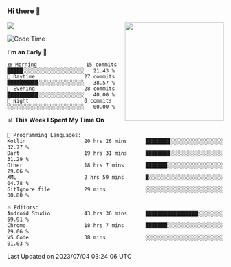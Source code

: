 ### Hi there 👋

![](https://metrics.lecoq.io/itaowu?template=classic&config.timezone=Asia%2FShanghai)
<img align='right' src="https://media.giphy.com/media/M9gbBd9nbDrOTu1Mqx/giphy.gif" width="230">

<!--START_SECTION:waka-->
![Code Time](http://img.shields.io/badge/Code%20Time-192%20hrs%202%20mins-blue)

**I'm an Early 🐤** 

```text
🌞 Morning                15 commits          █████░░░░░░░░░░░░░░░░░░░░   21.43 % 
🌆 Daytime                27 commits          ██████████░░░░░░░░░░░░░░░   38.57 % 
🌃 Evening                28 commits          ██████████░░░░░░░░░░░░░░░   40.00 % 
🌙 Night                  0 commits           ░░░░░░░░░░░░░░░░░░░░░░░░░   00.00 % 
```


📊 **This Week I Spent My Time On** 

```text
💬 Programming Languages: 
Kotlin                   20 hrs 26 mins      ████████░░░░░░░░░░░░░░░░░   32.77 % 
Dart                     19 hrs 31 mins      ████████░░░░░░░░░░░░░░░░░   31.29 % 
Other                    18 hrs 7 mins       ███████░░░░░░░░░░░░░░░░░░   29.06 % 
XML                      2 hrs 59 mins       █░░░░░░░░░░░░░░░░░░░░░░░░   04.78 % 
GitIgnore file           29 mins             ░░░░░░░░░░░░░░░░░░░░░░░░░   00.80 % 

🔥 Editors: 
Android Studio           43 hrs 36 mins      █████████████████░░░░░░░░   69.91 % 
Chrome                   18 hrs 7 mins       ███████░░░░░░░░░░░░░░░░░░   29.06 % 
VS Code                  38 mins             ░░░░░░░░░░░░░░░░░░░░░░░░░   01.03 % 
```


 Last Updated on 2023/07/04 03:24:06 UTC
<!--END_SECTION:waka-->

<!--
**itaowu/itaowu** is a ✨ _special_ ✨ repository because its `README.md` (this file) appears on your GitHub profile.

Here are some ideas to get you started:

- 🔭 I’m currently working on ...
- 🌱 I’m currently learning ...
- 👯 I’m looking to collaborate on ...
- 🤔 I’m looking for help with ...
- 💬 Ask me about ...
- 📫 How to reach me: ...
- 😄 Pronouns: ...
- ⚡ Fun fact: ...
-->

